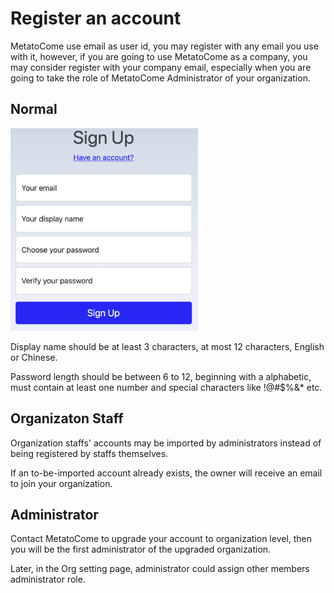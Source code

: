 # Register an account

MetatoCome use email as user id, you may register with any email you use with it, however, if you are going to use MetatoCome as a company, you may consider register with your company email, especially when you are going to take the role of MetatoCome Administrator of your organization.

## Normal

<img src="/img/signup.png" width="300"/>

Display name should be at least 3 characters, at most 12 characters, English or Chinese.

Password length should be between 6 to 12, beginning with a alphabetic, must contain at least one number and special characters like !@#$%&\* etc.

## Organizaton Staff

Organization staffs' accounts may be imported by administrators instead of being registered by staffs themselves.

If an to-be-imported account already exists, the owner will receive an email to join your organization.

## Administrator

Contact MetatoCome to upgrade your account to organization level, then you will be the first administrator of the upgraded organization.

Later, in the Org setting page, administrator could assign other members administrator role.

